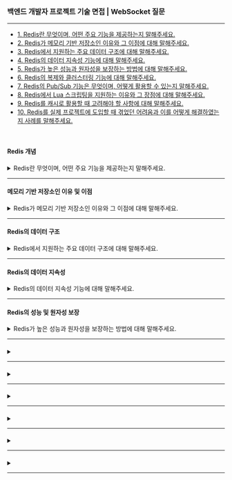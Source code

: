 ### 백엔드 개발자 프로젝트 기술 면접 | WebSocket 질문

---

- [1. Redis란 무엇이며, 어떤 주요 기능을 제공하는지 말해주세요.](#redis-개념)
- [2. Redis가 메모리 기반 저장소인 이유와 그 이점에 대해 말해주세요.](#메모리-기반-저장소인-이유-및-이점)
- [3. Redis에서 지원하는 주요 데이터 구조에 대해 말해주세요.](#redis의-데이터-구조)
- [4. Redis의 데이터 지속성 기능에 대해 말해주세요.](#redis의-데이터-지속성)
- [5. Redis가 높은 성능과 원자성을 보장하는 방법에 대해 말해주세요.](#redis의-성능-및-원자성-보장)
- [6. Redis의 복제와 클러스터링 기능에 대해 말해주세요.]()
- [7. Redis의 Pub/Sub 기능은 무엇이며, 어떻게 활용할 수 있는지 말해주세요.]()
- [8. Redis에서 Lua 스크립팅을 지원하는 이유와 그 장점에 대해 말해주세요.]()
- [9. Redis를 캐시로 활용할 때 고려해야 할 사항에 대해 말해주세요.]()
- [10. Redis를 실제 프로젝트에 도입할 때 겪었던 어려움과 이를 어떻게 해결하였는지 사례를 말해주세요.]()

<br>

#### Redis 개념

<details>
<summary>Redis란 무엇이며, 어떤 주요 기능을 제공하는지 말해주세요.</summary>

- KEY-VALUE 구조의 오픈 소스 인메모리 데이터 저장소로, 빠른 읽기 및 쓰기 성능을 제공한다.
- 주요 기능은 다양한 데이터 구조 지원, 원자적 명령 실행, 캐시로서의 활용, Pub/Sub 메시징 기능, 데이터 지속성 및 복제와 클러스터링을 통한 확장성과 고가용성 등이 있다.

</details>

---

#### 메모리 기반 저장소인 이유 및 이점

<details>
<summary>Redis가 메모리 기반 저장소인 이유와 그 이점에 대해 말해주세요.</summary>

- 모든 데이터를 메모리에 저장하기 때문에 디스크 기반 데이터베이스보다 훨씬 낮은 지연 시간과 높은 처리량을 제공한다.
- 덕분에 캐시, 세션 저장소, 실시간 데이터 처리 등 빠른 응답이 요구되는 애플리케이션에서 유용하게 사용된다.

</details>

---

#### Redis의 데이터 구조

<details>
<summary>Redis에서 지원하는 주요 데이터 구조에 대해 말해주세요.</summary>

- 단순 문자열 외에도 해시, 리스트, 셋, 정렬된 셋, 비트맵, 하이퍼로그로그, 지오스페이셜 인덱스 등 다양한 데이터 구조를 지원한다.
- 각 데이터 구조는 특정 용도에 맞게 최적화되어 있어, 해시는 객체 정보 저장을, 정렬된 셋은 순위표나 리더보드와 같은 순서가 중요한 데이터를 관리하는 데 적합하다.

</details>

---

#### Redis의 데이터 지속성

<details>
<summary>Redis의 데이터 지속성 기능에 대해 말해주세요.</summary>

- 기본적으로 Redis는 인메모리 데이터 저장소로 휘방성이 있지만, RDB 스냅샷이나 AOF 기능을 통해 데이터를 디스크에 저장할 수 있다.
- RDB 스냅샷 방식은 일정 간격으로 메모리 상태를 스냅샷으로 저장하고, AOF는 모든 쓰기 명령어를 로그에 기록하여 장애 발생 시 데이터 복구를 돕는다.

</details>

---

#### Redis의 성능 및 원자성 보장

<details>
<summary>Redis가 높은 성능과 원자성을 보장하는 방법에 대해 말해주세요.</summary>

- Redis는 모든 작업을 메모리에서 수행하며 단일 스레드 이벤트 루프 방식으로 동작한다.
- 이로 인해 동시에 여러 요청이 들어와도 명령어들이 순차적으로 처리되어 동시성 문제 없이 원자적 연산이 가능하여 데이터 일관성이 보장된다.

</details>

---

#### 

<details>
<summary></summary>

-

</details>

---

#### 

<details>
<summary></summary>

-

</details>

---

#### 

<details>
<summary></summary>

-

</details>

---

#### 

<details>
<summary></summary>

-

</details>

---

#### 

<details>
<summary></summary>

-

</details>

---

#### 

<details>
<summary></summary>

-

</details>

---
